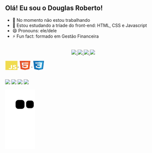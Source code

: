 ## Olá! Eu sou o Douglas Roberto!

- 🔭 No momento não estou trabalhando
- 🌱 Estou estudando a tríade do front-end: HTML, CSS e Javascript
- 😄 Pronouns: ele/dele
- ⚡ Fun fact: formado em Gestão Financeira

##

<div align="center">
  <a href="https://github.com/dougdacosta">
  <img height="180em" src="https://github-readme-stats.vercel.app/api?username=dougdacosta&show_icons=true&theme=dark&include_all_commits=true&count_private=true"/>
  <img height="180em" src="https://github-readme-stats.vercel.app/api/top-langs/?username=dougdacosta&layout=compact&langs_count=7&theme=dark"/>
  <img height="150em" src="https://github-readme-stats.vercel.app/api/pin/?username=dougdacosta&repo=OracleNextEducation-T4&theme=dark"/>
  <img height="150em" src="https://github-readme-stats.vercel.app/api/pin/?username=dougdacosta&repo=Challenger---Decodificador-de-Texto&theme=dark"/>
</div>
<div style="display: inline_block"><br>
  <img align="center" alt="Doug-Js" height="30" width="40" src="https://raw.githubusercontent.com/devicons/devicon/master/icons/javascript/javascript-plain.svg"> 
  <img align="center" alt="Doug-HTML" height="30" width="40" src="https://raw.githubusercontent.com/devicons/devicon/master/icons/html5/html5-original.svg">
  <img align="center" alt="Doug-CSS" height="30" width="40" src="https://raw.githubusercontent.com/devicons/devicon/master/icons/css3/css3-original.svg">
</div>

##

<div>
  <a href="https://www.linkedin.com/in/douglas-roberto-da-costa/" target="_blank"><img src="https://img.shields.io/badge/-LinkedIn-%230077B5?style=for-the-badge&logo=linkedin&logoColor=white" target="_blank"></a>
  <a href = "mailto:douglasroberto.dacosta@gmail.com"><img src="https://img.shields.io/badge/-Gmail-%23333?style=for-the-badge&logo=gmail&logoColor=white" target="_blank"></a>
  <a href="https://instagram.com/dougdacosta_" target="_blank"><img src="https://img.shields.io/badge/-Instagram-%23E4405F?style=for-the-badge&logo=instagram&logoColor=white" target="_blank"></a>
 	<a href="https://www.twitch.tv/lordeperegrino" target="_blank"><img src="https://img.shields.io/badge/Twitch-9146FF?style=for-the-badge&logo=twitch&logoColor=white" target="_blank"></a>  
  
  ![Snake animation](https://github.com/DougdaCosta/DougdaCosta/blob/output/github-contribution-grid-snake.svg)
  
</div>
